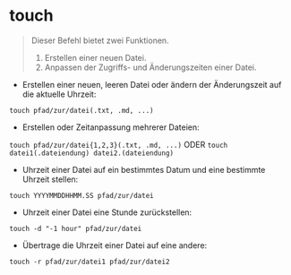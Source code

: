 # touch

> Dieser Befehl bietet zwei Funktionen.
> 1. Erstellen einer neuen Datei.
> 2. Anpassen der Zugriffs- und Änderungszeiten einer Datei.

- Erstellen einer neuen, leeren Datei oder ändern der Änderungszeit auf die aktuelle Uhrzeit:

`touch pfad/zur/datei(.txt, .md, ...)`

- Erstellen oder Zeitanpassung mehrerer Dateien:

`touch pfad/zur/datei{1,2,3}(.txt, .md, ...)` ODER `touch datei1(.dateiendung) datei2.(dateiendung)`

- Uhrzeit einer Datei auf ein bestimmtes Datum und eine bestimmte Uhrzeit stellen:

`touch YYYYMMDDHHMM.SS pfad/zur/datei`

- Uhrzeit einer Datei eine Stunde zurückstellen:

`touch -d "-1 hour" pfad/zur/datei`

- Übertrage die Uhrzeit einer Datei auf eine andere:

`touch -r pfad/zur/datei1 pfad/zur/datei2`
